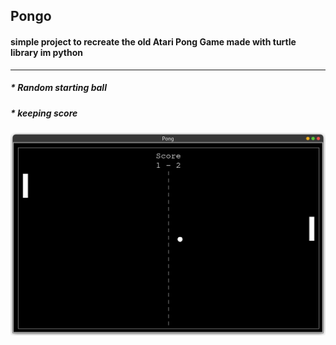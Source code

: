 ## Pongo

#### simple project to recreate the old Atari Pong Game made with turtle library im python

___

#####  * Random starting ball

#####  * keeping score

![img.png](img.png)